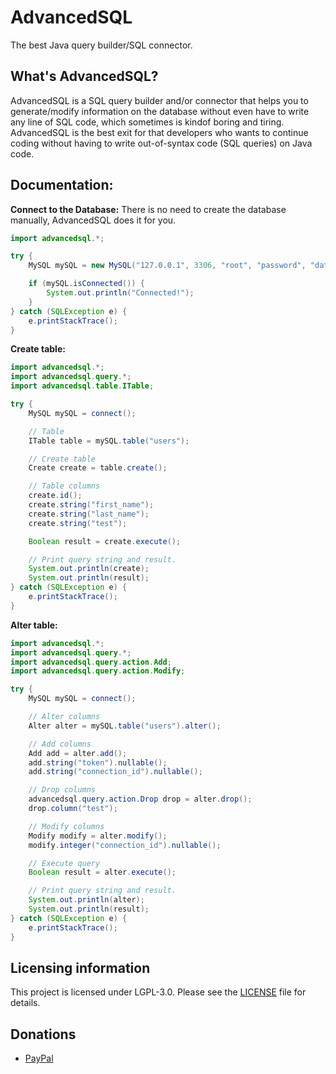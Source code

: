 # AdvancedSQL
The best Java query builder/SQL connector.

## What's AdvancedSQL?
AdvancedSQL is a SQL query builder and/or connector that helps you to generate/modify information on the database without even have to write any line of SQL code, which sometimes is kindof boring and tiring. AdvancedSQL is the best exit for that developers who wants to continue coding without having to write out-of-syntax code (SQL queries) on Java code.

## Documentation:
**Connect to the Database:**
There is no need to create the database manually, AdvancedSQL does it for you.
```java
import advancedsql.*;

try {
    MySQL mySQL = new MySQL("127.0.0.1", 3306, "root", "password", "database");

    if (mySQL.isConnected()) {
        System.out.println("Connected!");
    }
} catch (SQLException e) {
    e.printStackTrace();
}
```

**Create table:**
```java
import advancedsql.*;
import advancedsql.query.*;
import advancedsql.table.ITable;

try {
    MySQL mySQL = connect();

    // Table
    ITable table = mySQL.table("users");

    // Create table
    Create create = table.create();

    // Table columns
    create.id();
    create.string("first_name");
    create.string("last_name");
    create.string("test");

    Boolean result = create.execute();

    // Print query string and result.
    System.out.println(create);
    System.out.println(result);
} catch (SQLException e) {
    e.printStackTrace();
}
```

**Alter table:**
```java
import advancedsql.*;
import advancedsql.query.*;
import advancedsql.query.action.Add;
import advancedsql.query.action.Modify;

try {
    MySQL mySQL = connect();

    // Alter columns
    Alter alter = mySQL.table("users").alter();

    // Add columns
    Add add = alter.add();
    add.string("token").nullable();
    add.string("connection_id").nullable();

    // Drop columns
    advancedsql.query.action.Drop drop = alter.drop();
    drop.column("test");

    // Modify columns
    Modify modify = alter.modify();
    modify.integer("connection_id").nullable();

    // Execute query
    Boolean result = alter.execute();

    // Print query string and result.
    System.out.println(alter);
    System.out.println(result);
} catch (SQLException e) {
    e.printStackTrace();
}
```

## Licensing information
This project is licensed under LGPL-3.0. Please see the [LICENSE](/LICENSE) file for details.

## Donations
* [PayPal](https://paypal.me/DenzelGiraldo)
